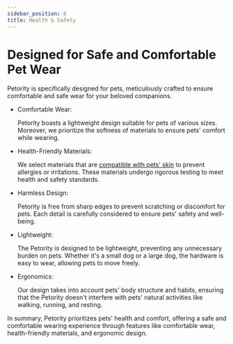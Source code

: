 ```yaml
---
sidebar_position: 6
title: Health & Safety
---
```

# Designed for Safe and Comfortable Pet Wear
Petority is specifically designed for pets, meticulously crafted to ensure comfortable and safe wear for your beloved companions. 

+ Comfortable Wear:

    Petority boasts a lightweight design suitable for pets of various sizes. Moreover, we prioritize the softness of materials to ensure pets' comfort while wearing.

+ Health-Friendly Materials:

    We select materials that are [compatible with pets' skin](/docs/devices/getting-started/Introduce) to prevent allergies or irritations. These materials undergo rigorous testing to meet health and safety standards.

+ Harmless Design:

    Petority is free from sharp edges to prevent scratching or discomfort for pets. Each detail is carefully considered to ensure pets' safety and well-being.

+ Lightweight:

    The Petority is designed to be lightweight, preventing any unnecessary burden on pets. Whether it's a small dog or a large dog, the hardware is easy to wear, allowing pets to move freely.

+ Ergonomics:

    Our design takes into account pets' body structure and habits, ensuring that the Petority doesn't interfere with pets' natural activities like walking, running, and resting.

In summary, Petority prioritizes pets' health and comfort, offering a safe and comfortable wearing experience through features like comfortable wear, health-friendly materials, and ergonomic design. 
